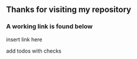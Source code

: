 ## Thanks for visiting my repository

### A working link is found below

insert link here

add todos with checks

